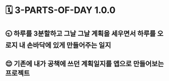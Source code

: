 # 🗓️ 3-PARTS-OF-DAY 1.0.0

## 🕤 하루를 3분할하고 그날 그날 계획을 세우면서 하루를 오로지 내 손바닥에 있게 만들어주는 일지

## 😌 기존에 내가 공책에 쓰던 계획일지를 앱으로 만들어보는 프로젝트
